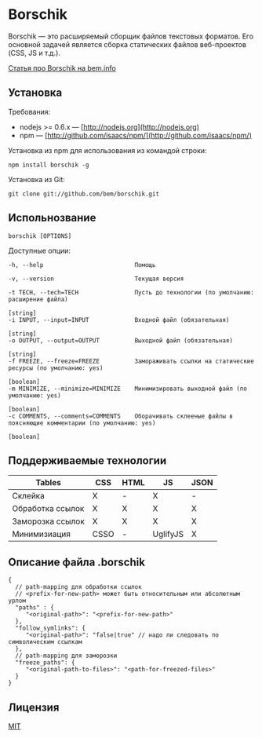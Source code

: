 # Borschik

Borschik — это расширяемый сборщик файлов текстовых форматов.
Его основной задачей является сборка статических файлов веб-проектов (CSS, JS
и т.д.).

[Статья про Borschik на bem.info](http://ru.bem.info/articles/borschik/)

## Установка

Требования:

* nodejs >= 0.6.x&nbsp;— [http://nodejs.org](http://nodejs.org)
* npm&nbsp;— [http://github.com/isaacs/npm/](http://github.com/isaacs/npm/)

Установка из npm для использования из командой строки:

    npm install borschik -g

Установка из Git:

    git clone git://github.com/bem/borschik.git

## Испольнозвание

```
borschik [OPTIONS]
```

Доступные опции:

    -h, --help                          Помощь

    -v, --version                       Текущая версия

    -t TECH, --tech=TECH                Пусть до технологии (по умолчанию: расширение файла)
                                                                          [string]
    -i INPUT, --input=INPUT             Входной файл (обязательная)
                                                                          [string]
    -o OUTPUT, --output=OUTPUT          Выходной файл (обязательная)
                                                                          [string]
    -f FREEZE, --freeze=FREEZE          Замораживать ссылки на статические ресурсы (по умолчанию: yes)
                                                                          [boolean]
    -m MINIMIZE, --minimize=MINIMIZE    Минимизировать выходной файл (по умолчанию: yes)
                                                                          [boolean]
    -c COMMENTS, --comments=COMMENTS    Оборачивать склееные файлы в поясняющие комментарии (по умолчанию: yes)
                                                                          [boolean]

## Поддерживаемые технологии

| Tables         | CSS  | HTML   | JS        | JSON   |
| -------------  | ---- | ----   | ---       | ----   |
| Склейка        | X    | -      | X         | -      |
| Обработка ссылок | X    | X      | X         | X      |
| Заморозка ссылок     | X    | X      | X         | X      |
| Минимизиация       | CSSO | -      | UglifyJS  | X      |

## Описание файла .borschik
```
{
  // path-mapping для обработки ссылок
  // <prefix-for-new-path> может быть относительным или абсолютным урлом
  "paths" : {
     "<original-path>": "<prefix-for-new-path>"
  },
  "follow_symlinks": {
     "<original-path>": "false|true" // надо ли следовать по символическим ссылкам
  },
  // path-mapping для заморозки
  "freeze_paths": {
     "<original-path-to-files>": "<path-for-freezed-files>"
  }
}
```


## Лицензия
[MIT](/MIT-LICENSE.txt)
